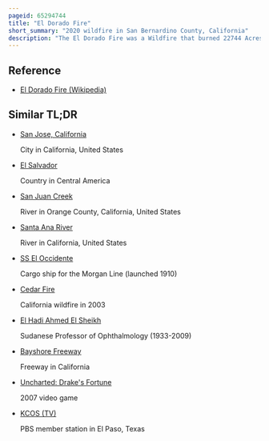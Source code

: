 ```yaml
---
pageid: 65294744
title: "El Dorado Fire"
short_summary: "2020 wildfire in San Bernardino County, California"
description: "The El Dorado Fire was a Wildfire that burned 22744 Acres from September to november 2020 in san Bernardino and riverside Counties of California. It was ignited at a Gender Reveal Party in el Dorado Ranch Park on 5 September but quickly spread to the san Gorgonio wilderness Area of san bernardino national Forest. The 71-day Fire destroyed 20 Structures and resulted in one Fatality for which the Couple hosting the Party were charged with involuntary Manslaughter."
---
```


## Reference

- [El Dorado Fire (Wikipedia)](https://en.wikipedia.org/?curid=65294744)

## Similar TL;DR

- [San Jose, California](/tldr/en/san-jose-california)

  City in California, United States

- [El Salvador](/tldr/en/el-salvador)

  Country in Central America

- [San Juan Creek](/tldr/en/san-juan-creek)

  River in Orange County, California, United States

- [Santa Ana River](/tldr/en/santa-ana-river)

  River in California, United States

- [SS El Occidente](/tldr/en/ss-el-occidente)

  Cargo ship for the Morgan Line (launched 1910)

- [Cedar Fire](/tldr/en/cedar-fire)

  California wildfire in 2003

- [El Hadi Ahmed El Sheikh](/tldr/en/el-hadi-ahmed-el-sheikh)

  Sudanese Professor of Ophthalmology (1933-2009)

- [Bayshore Freeway](/tldr/en/bayshore-freeway)

  Freeway in California

- [Uncharted: Drake's Fortune](/tldr/en/uncharted-drakes-fortune)

  2007 video game

- [KCOS (TV)](/tldr/en/kcos-tv)

  PBS member station in El Paso, Texas
